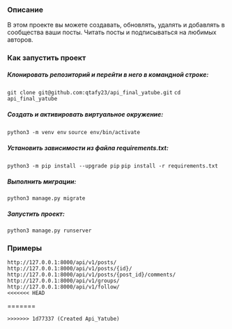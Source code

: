 ### **Описание**
В этом проекте вы можете создавать, обновлять, удалять и добавлять в сообщества ваши посты. Читать посты и подписываться на любимых авторов.

### **Как запустить проект**
##### Клонировать репозиторий и перейти в него в командной строке:

`git clone git@github.com:qtafy23/api_final_yatube.git`
`cd api_final_yatube`

##### Cоздать и активировать виртуальное окружение:

`python3 -m venv env`
`source env/bin/activate`

##### Установить зависимости из файла requirements.txt:

`python3 -m pip install --upgrade pip`
`pip install -r requirements.txt`

##### Выполнить миграции:

`python3 manage.py migrate`

##### Запустить проект:

`python3 manage.py runserver`

### Примеры
```
http://127.0.0.1:8000/api/v1/posts/
http://127.0.0.1:8000/api/v1/posts/{id}/
http://127.0.0.1:8000/api/v1/posts/{post_id}/comments/
http://127.0.0.1:8000/api/v1/groups/
http://127.0.0.1:8000/api/v1/follow/
<<<<<<< HEAD
```
=======
```
>>>>>>> 1d77337 (Created Api_Yatube)
